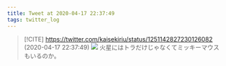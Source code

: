 ```yaml
---
title: Tweet at 2020-04-17 22:37:49
tags: twitter_log
---
```


> [!CITE] https://twitter.com/kaisekiriu/status/1251142827230126082 (2020-04-17 22:37:49)
> ![](https://twitter.com/kaisekiriu/status/1251142827230126082)
> 火星にはトラだけじゃなくてミッキーマウスもいるのか。
